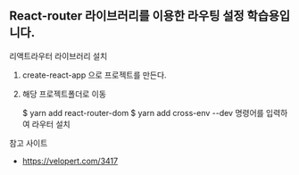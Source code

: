 ## React-router 라이브러리를 이용한 라우팅 설정 학습용입니다.

리액트라우터 라이브러리 설치
1. create-react-app 으로 프로젝트를 만든다.
2. 해당 프로젝트폴더로 이동
    
    $ yarn add react-router-dom
    $ yarn add cross-env --dev
    명령어를 입력하여 라우터 설치
    

참고 사이트 
- https://velopert.com/3417